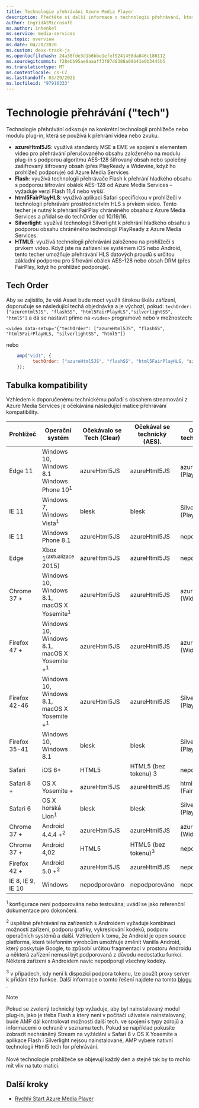```yaml
---
title: Technologie přehrávání Azure Media Player
description: Přečtěte si další informace o technologii přehrávání, která se používá k přehrání videa nebo zvuku.
author: IngridAtMicrosoft
ms.author: inhenkel
ms.service: media-services
ms.topic: overview
ms.date: 04/20/2020
ms.custom: devx-track-js
ms.openlocfilehash: 24a38fde3d1b6bbe1efef9241458da846c186112
ms.sourcegitcommit: f28ebb95ae9aaaff3f87d8388a09b41e0b3445b5
ms.translationtype: MT
ms.contentlocale: cs-CZ
ms.lasthandoff: 03/29/2021
ms.locfileid: "97916333"
---
```

# <a name="playback-technology-tech"></a>Technologie přehrávání ("tech") #

Technologie přehrávání odkazuje na konkrétní technologii prohlížeče nebo modulu plug-in, která se používá k přehrání videa nebo zvuku.

- **azureHtml5JS**: využívá standardy MSE a EME ve spojení s elementem video pro přehrávání přerušovaného obsahu založeného na modulu plug-in s podporou algoritmu AES-128 šifrovaný obsah nebo společný zašifrovaný šifrovaný obsah (přes PlayReady a Widevine, když ho prohlížeč podporuje) od Azure Media Services
- **Flash**: využívá technologii přehrávače Flash k přehrání hladkého obsahu s podporou šifrování obálek AES-128 od Azure Media Services – vyžaduje verzi Flash 11,4 nebo vyšší.
- **html5FairPlayHLS**: využívá aplikaci Safari specifickou v prohlížeči v technologii přehrávání prostřednictvím HLS s prvkem video. Tento techer je nutný k přehrání FairPlay chráněného obsahu z Azure Media Services a přidal se do techOrder od 10/19/16.
- **Silverlight**: využívá technologii Silverlight k přehrání hladkého obsahu s podporou obsahu chráněného technologií PlayReady z Azure Media Services.
- **HTML5**: využívá technologii přehrávání založenou na prohlížeči s prvkem video.  Když jste na zařízení se systémem iOS nebo Android, tento techer umožňuje přehrávání HLS datových proudů s určitou základní podporou pro šifrování obálek AES-128 nebo obsah DRM (přes FairPlay, když ho prohlížeč podporuje).

## <a name="tech-order"></a>Tech Order ##

Aby se zajistilo, že váš Asset bude moct využít širokou škálu zařízení, doporučuje se následující techá objednávka a je výchozí, pokud: `techOrder: ["azureHtml5JS", "flashSS", "html5FairPlayHLS","silverlightSS", "html5"]` a dá se nastavit přímo na `<video>` programově nebo v možnostech:

`<video data-setup='{"techOrder": ["azureHtml5JS", "flashSS", "html5FairPlayHLS, "silverlightSS", "html5"]}`

nebo

```javascript
    amp("vid1", {
          techOrder: ["azureHtml5JS", "flashSS", "html5FairPlayHLS, "silverlightSS", "html5"]
    });
```

## <a name="compatibility-matrix"></a>Tabulka kompatibility ##

Vzhledem k doporučenému technickému pořadí s obsahem streamování z Azure Media Services je očekávána následující matice přehrávání kompatibility.

| Prohlížeč        | Operační systém                                                       | Očekávalo se Tech (Clear)  | Očekával se technický (AES).  | Očekávaný technický (DRM)          |
|----------------|----------------------------------------------------------|------------------------|----------------------|------------------------------|
| Edge 11      | Windows 10, Windows 8.1 Windows Phone 10<sup>1</sup>               | azureHtml5JS           | azureHtml5JS         | azureHtml5JS (PlayReady)     |
| IE 11          | Windows 7, Windows Vista<sup>1</sup>                     | blesk                | blesk              | Silverlight (PlayReady)    |
| IE 11          | Windows Phone 8.1                                        | azureHtml5JS           | azureHtml5JS         | nepodporováno                |
| Edge           | Xbox 1<sup>(aktualizace</sup> 2015)                   | azureHtml5JS           | azureHtml5JS         | nepodporováno                |
| Chrome 37 +     | Windows 10, Windows 8.1, macOS X Yosemite<sup>1</sup>   | azureHtml5JS           | azureHtml5JS         | azureHtml5JS (Widevine)      |
| Firefox 47 +    | Windows 10, Windows 8.1, macOS X Yosemite +<sup>1</sup>  | azureHtml5JS           | azureHtml5JS         | azureHtml5JS (Widevine)      |
| Firefox 42-46  | Windows 10, Windows 8.1, macOS X Yosemite +<sup>1</sup>  | azureHtml5JS           | azureHtml5JS         | Silverlight (PlayReady)    |
| Firefox 35-41  | Windows 10, Windows 8.1                                  | blesk                | blesk              | Silverlight (PlayReady)    |
| Safari         | iOS 6+                                                   | HTML5                  | HTML5 (bez tokenu) 3    | nepodporováno                |
| Safari 8 +      | OS X Yosemite +                                           | azureHtml5JS           | azureHtml5JS         | html5FairPlayHLS (FairPlay)  |
| Safari 6       | OS X horská Lion<sup>1</sup>                           | blesk                | blesk              | Silverlight (PlayReady)    |
| Chrome 37 +     | Android 4.4.4 +<sup>2</sup>                               | azureHtml5JS           | azureHtml5JS         | azureHtml5JS (Widevine)      |
| Chrome 37 +     | Android 4,02                                             | HTML5                  | HTML5 (bez tokenu)<sup>3</sup>    | nepodporováno                |
| Firefox 42 +    | Android 5.0 +<sup>2</sup>                                 | azureHtml5JS           | azureHtml5JS         | nepodporováno                |
| IE 8, IE 9, IE 10  | Windows                                                  | nepodporováno          | nepodporováno        | nepodporováno                |

<sup>1</sup> konfigurace není podporována nebo testována; uvádí se jako referenční dokumentace pro dokončení.

<sup>2</sup> úspěšné přehrávání na zařízeních s Androidem vyžaduje kombinaci možností zařízení, podporu grafiky, vykreslování kodeků, podporu operačních systémů a další. Vzhledem k tomu, že Android je open source platforma, která telefonním výrobcům umožňuje změnit Vanilla Android, který poskytuje Google, to způsobí určitou fragmentaci v prostoru Androidu a některá zařízení nemusí být podporovaná z důvodu nedostatku funkcí. Některá zařízení s Androidem navíc nepodporují všechny kodeky.  

<sup>3</sup> v případech, kdy není k dispozici podpora tokenu, lze použít proxy server k přidání této funkce. Další informace o tomto řešení najdete na tomto [blogu](https://azure.microsoft.com/blog/2015/03/06/how-to-make-token-authorized-aes-encrypted-hls-stream-working-in-safari/) .

> [!NOTE]
> Pokud se zvolený technický typ vyžaduje, aby byl nainstalovaný modul plug-in, jako je třeba Flash a který není v počítači uživatele nainstalovaný, bude AMP dál kontrolovat možnosti další tech. ve spojení s typy zdrojů a informacemi o ochraně v seznamu tech. Pokud se například pokusíte zobrazit nechráněný Stream na vyžádání v Safari 8 v OS X Yosemite a aplikace Flash i Silverlight nejsou nainstalované, AMP vybere nativní technologii Html5 tech for přehrávání.<br/><br/>Nové technologie prohlížeče se objevují každý den a stejně tak by to mohlo mít vliv na tuto matici.

## <a name="next-steps"></a>Další kroky ##

- [Rychlý Start Azure Media Player](azure-media-player-quickstart.md)